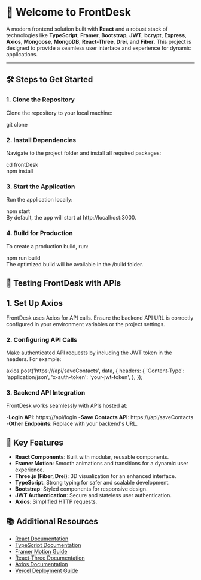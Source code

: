 # 🚀 Welcome to **FrontDesk**  
A modern frontend solution built with **React** and a robust stack of technologies like **TypeScript**, **Framer**, **Bootstrap**, **JWT**, **bcrypt**, **Express**, **Axios**, **Mongoose**, **MongoDB**, **React-Three**, **Drei**, and **Fiber**. This project is designed to provide a seamless user interface and experience for dynamic applications.  

---

## 🛠️ **Steps to Get Started**  

### **1. Clone the Repository**

Clone the repository to your local machine:  

git clone <repository-url>

### **2. Install Dependencies**

Navigate to the project folder and install all required packages:

cd frontDesk  
npm install  

### **3. Start the Application**

Run the application locally:

npm start  
By default, the app will start at http://localhost:3000.

### **4. Build for Production**

To create a production build, run:

npm run build  
The optimized build will be available in the /build folder.


## **🧪 Testing FrontDesk with APIs**

## **1. Set Up Axios**
FrontDesk uses Axios for API calls. Ensure the backend API URL is correctly configured in your environment variables or the project settings.

### **2. Configuring API Calls**
Make authenticated API requests by including the JWT token in the headers. For example:

axios.post('https://<backend-api-url>/api/saveContacts', data, {
  headers: {
    'Content-Type': 'application/json',
    'x-auth-token': 'your-jwt-token',
  },
});

### **3. Backend API Integration**
FrontDesk works seamlessly with APIs hosted at:

-**Login API**: https://<backend-api-url>/api/login
-**Save Contacts API**: https://<backend-api-url>/api/saveContacts
-**Other Endpoints**: Replace <backend-api-url> with your backend's URL.


## **🌟 Key Features**

- **React Components**: Built with modular, reusable components.
- **Framer Motion**: Smooth animations and transitions for a dynamic user experience.
- **Three.js (Fiber, Drei)**: 3D visualization for an enhanced interface.
- **TypeScript**: Strong typing for safer and scalable development.
- **Bootstrap**: Styled components for responsive design.
- **JWT Authentication**: Secure and stateless user authentication.
- **Axios**: Simplified HTTP requests.


## 📚 Additional Resources

- [React Documentation](https://reactjs.org/docs/getting-started.html)  
- [TypeScript Documentation](https://www.typescriptlang.org/docs/)  
- [Framer Motion Guide](https://www.framer.com/motion/)  
- [React-Three Documentation](https://docs.pmnd.rs/react-three-fiber/getting-started/introduction)  
- [Axios Documentation](https://axios-http.com/docs/intro)  
- [Vercel Deployment Guide](https://vercel.com/docs)  